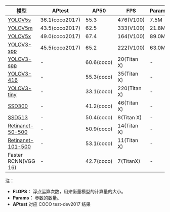 | 模型 | APtest | AP50 | FPS | Params | FLOPS | Year |
|--|--|--|--|--|--|--|
| [YOLOV5s](https://github.com/ultralytics/yolov5) | 36.1(coco2017) | 55.3 | 476(V100) | 7.5M | 13.2B | 2020 |
| [YOLOV5m](https://github.com/ultralytics/yolov5) | 43.5(coco2017) | 62.5| 333(V100) | 21.8M | 39.4B | 2020 |
| [YOLOV5x](https://github.com/ultralytics/yolov5) | 49.0(coco2017) | 67.4| 164(V100) | 89.0M | 166.4B | 2020 |
| [YOLOV3-spp](https://github.com/ultralytics/yolov3) | 45.5(coco2017) | 65.2| 222(V100) | 63.0M | 118.0B | 2018 |
| [YOLOV3-spp](https://pjreddie.com/darknet/yolo/) | - | 60.6(coco) | 20(Titan X) | - | 141.45B | 2018 |
| [YOLOV3-416](https://pjreddie.com/darknet/yolo/) | - | 55.3(coco) | 35(Titan X) | - | 65.86B | 2018 |
| [YOLOV3-tiny](https://pjreddie.com/darknet/yolo/) | - | 33.1(coco) | 220(Titan X) | - | 5.56B | 2018 |
| [SSD300](https://pjreddie.com/darknet/yolo/) | - | 41.2(coco) | 46(Titan X) | -| - | 2016 |
| [SSD513](https://pjreddie.com/darknet/yolo/) | - | 50.4(coco) | 8(Titan X) | -| - | 2016 |
| [Retinanet-50-500](https://pjreddie.com/darknet/yolo/) | - | 50.9(coco) | 14(Titan X) | -| - | 2017 |
| [Retinanet-101-500](https://pjreddie.com/darknet/yolo/) | - | 53.1(coco) | 11(Titan X) | -| - | 2017 |
| Faster RCNN(VGG 16) | - | 42.7(coco) | 7(TitanX) | - | - | 2015 |

注：

 - **FLOPS：** 浮点运算次数，用来衡量模型的计算量的大小。
 - **Params：** 参数的数量。
 - **APtest**  对应 COCO test-dev2017 结果
